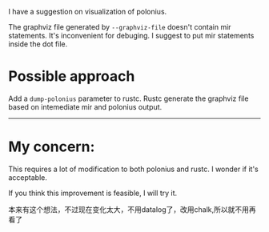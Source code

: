 I have a suggestion on visualization of polonius.

The graphviz file generated by `--graphviz-file` doesn't contain mir statements.
It's inconvenient for debuging.
I suggest to put mir statements inside the dot file.

# Possible approach
Add a `dump-polonius` parameter to rustc.
Rustc generate the graphviz file based on intemediate mir and polonius output.


------------------
# My concern:
This requires a lot of modification to both polonius and rustc.
I wonder if it's acceptable.

If you think this improvement is feasible, I will try it.

本来有这个想法，不过现在变化太大，不用datalog了，改用chalk,所以就不用再看了


